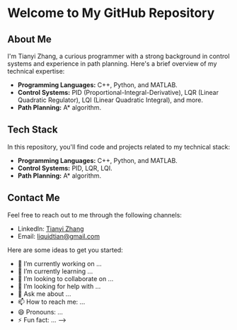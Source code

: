 # Welcome to My GitHub Repository

## About Me

I'm Tianyi Zhang, a curious programmer with a strong background in control systems and experience in path planning. Here's a brief overview of my technical expertise:

- **Programming Languages:** C++, Python, and MATLAB.
- **Control Systems:** PID (Proportional-Integral-Derivative), LQR (Linear Quadratic Regulator), LQI (Linear Quadratic Integral), and more.
- **Path Planning:** A* algorithm.

## Tech Stack

In this repository, you'll find code and projects related to my technical stack:

- **Programming Languages:** C++, Python, and MATLAB.
- **Control Systems:** PID, LQR, LQI.
- **Path Planning:** A* algorithm.

## Contact Me

Feel free to reach out to me through the following channels:

- LinkedIn: [Tianyi Zhang](https://www.linkedin.com/in/tianyi-zhang-66b97a255/)
- Email: [liquidtian@gmail.com](mailto:liquidtian@gmail.com)

Here are some ideas to get you started:

- 🔭 I’m currently working on ...
- 🌱 I’m currently learning ...
- 👯 I’m looking to collaborate on ...
- 🤔 I’m looking for help with ...
- 💬 Ask me about ...
- 📫 How to reach me: ...
- 😄 Pronouns: ...
- ⚡ Fun fact: ...
-->
